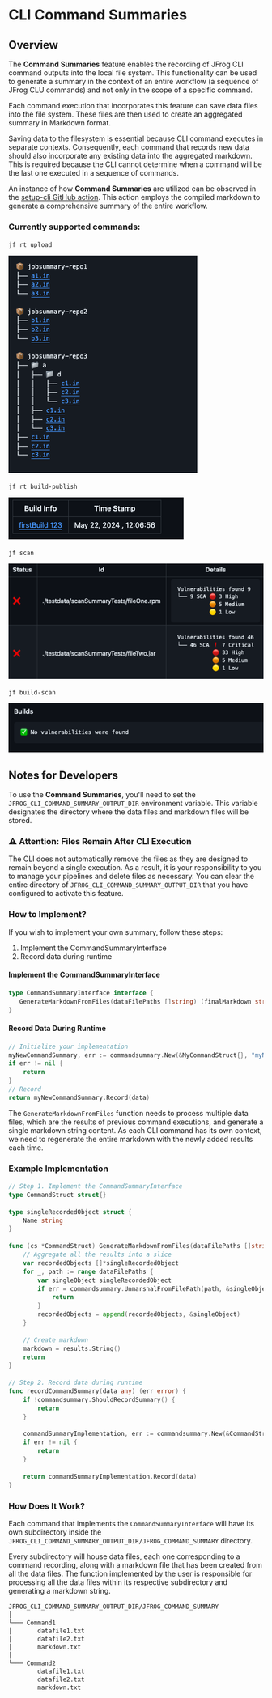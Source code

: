 # CLI Command Summaries

## Overview

The **Command Summaries** feature enables the recording of JFrog CLI command outputs into the local file system.
This functionality can be used to generate a summary in the context of an entire workflow
(a sequence of JFrog CLU commands) and not only in the scope of a specific command.

Each command execution that incorporates this feature can save data files into the file system.
These files are then used to create an aggregated summary in Markdown format.

Saving data to the filesystem is essential because CLI command executes in separate contexts.
Consequently, each command that records new data should also incorporate any existing data into the aggregated markdown.
This is required because the CLI cannot determine when a command will be the last one executed in a sequence of commands.


An instance of how **Command Summaries** are utilized can be observed in the [setup-cli GitHub action](https://github.com/jfrog/setup-jfrog-cli/blob/master/README.md#github-job-summaries).
This action employs the compiled markdown to generate a comprehensive summary of the entire workflow.

### Currently supported commands:
`jf rt upload`

![rt-upload-summary-example](../.gitbook/assets/rt-upload-summary.png)


`jf rt build-publish`

![rt-upload-summary-example](../.gitbook/assets/build-info-summary.png)


`jf scan `

![jf-scan-example](../.gitbook/assets/jf-scan-summary.png)


`jf build-scan `

![jf-scan-example](../.gitbook/assets/jf-build-scan-summary.png)

## Notes for Developers 

To use the **Command Summaries**, you'll need to set the `JFROG_CLI_COMMAND_SUMMARY_OUTPUT_DIR` environment variable.
This variable designates the directory where the data files and markdown files will be stored.

###  ⚠️ Attention: Files Remain After CLI Execution
The CLI does not automatically remove the files as they are designed to remain beyond a single execution.
As a result, it is your responsibility to you to manage your pipelines and delete files as necessary.
You can clear the entire directory
of `JFROG_CLI_COMMAND_SUMMARY_OUTPUT_DIR` that you have configured to activate this feature.

### How to Implement? 

If you wish to implement your own summary, follow these steps:

1. Implement the CommandSummaryInterface
2. Record data during runtime

#### Implement the CommandSummaryInterface
 ```go
type CommandSummaryInterface interface {
	GenerateMarkdownFromFiles(dataFilePaths []string) (finalMarkdown string, err error)
}
 ```

#### Record Data During Runtime
```go
// Initialize your implementation
myNewCommandSummary, err := commandsummary.New(&MyCommandStruct{}, "myNewCommandSummary")
if err != nil {
    return
}
// Record
return myNewCommandSummary.Record(data)
 ```

The `GenerateMarkdownFromFiles` function needs to process multiple data files, which are the results of previous command executions, and generate a single markdown string content. As each CLI command has its own context, we need to regenerate the entire markdown with the newly added results each time.

### Example Implementation


```go
// Step 1. Implement the CommandSummaryInterface
type CommandStruct struct{}

type singleRecordedObject struct {
	Name string
}

func (cs *CommandStruct) GenerateMarkdownFromFiles(dataFilePaths []string) (markdown string, err error) {
	// Aggregate all the results into a slice
	var recordedObjects []*singleRecordedObject
	for _, path := range dataFilePaths {
		var singleObject singleRecordedObject
		if err = commandsummary.UnmarshalFromFilePath(path, &singleObject); err != nil {
			return
		}
		recordedObjects = append(recordedObjects, &singleObject)
	}

	// Create markdown
	markdown = results.String()
	return
}

// Step 2. Record data during runtime
func recordCommandSummary(data any) (err error) {
	if !commandsummary.ShouldRecordSummary() {
		return
	}

	commandSummaryImplementation, err := commandsummary.New(&CommandStruct{}, "CommandName")
	if err != nil {
		return
	}

	return commandSummaryImplementation.Record(data)
}

 ```

### How Does It Work? 

Each command that implements the `CommandSummaryInterface` will have its own subdirectory inside the `JFROG_CLI_COMMAND_SUMMARY_OUTPUT_DIR/JFROG_COMMAND_SUMMARY` directory.

Every subdirectory will house data files, each one corresponding to a command recording,
along with a markdown file that has been created from all the data files.
The function implemented by the user is responsible
for processing all the data files within its respective subdirectory and generating a markdown string.

```
JFROG_CLI_COMMAND_SUMMARY_OUTPUT_DIR/JFROG_COMMAND_SUMMARY  
│
└─── Command1
│       datafile1.txt
│       datafile2.txt
│       markdown.txt
│   
└─── Command2
        datafile1.txt
        datafile2.txt
        markdown.txt
```
